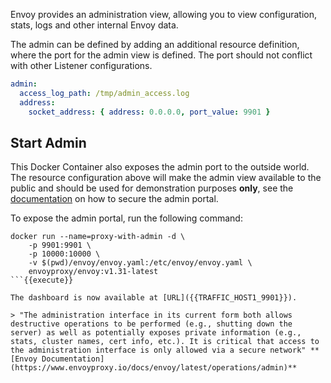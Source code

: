 Envoy provides an administration view, allowing you to view configuration, stats, logs and other internal Envoy data.

The admin can be defined by adding an additional resource definition, where the port for the admin view is defined. The port should not conflict with other Listener configurations.

```yaml
admin:
  access_log_path: /tmp/admin_access.log
  address:
    socket_address: { address: 0.0.0.0, port_value: 9901 }
```

## Start Admin

This Docker Container also exposes the admin port to the outside world. The resource configuration above will make the admin view available to the public and should be used for demonstration purposes **only**, see the [documentation](https://www.envoyproxy.io/docs/envoy/latest/operations/admin) on how to secure the admin portal.

To expose the admin portal, run the following command:

```
docker run --name=proxy-with-admin -d \
    -p 9901:9901 \
    -p 10000:10000 \
    -v $(pwd)/envoy/envoy.yaml:/etc/envoy/envoy.yaml \
    envoyproxy/envoy:v1.31-latest
```{{execute}}

The dashboard is now available at [URL]({{TRAFFIC_HOST1_9901}}). 

> "The administration interface in its current form both allows destructive operations to be performed (e.g., shutting down the server) as well as potentially exposes private information (e.g., stats, cluster names, cert info, etc.). It is critical that access to the administration interface is only allowed via a secure network" **[Envoy Documentation](https://www.envoyproxy.io/docs/envoy/latest/operations/admin)**
